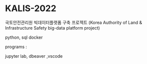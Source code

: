# KALIS-2022
국토안전관리원 빅데이터플랫폼 구축 프로젝트 </h3>
(Korea Authority of Land &amp; Infrastructure Safety big-data platform project)</h3>

python, sql </h>
docker </h>
<p align="left"> programs :</h3>
<p align="left"> jupyter lab, dbeaver ,vscode
